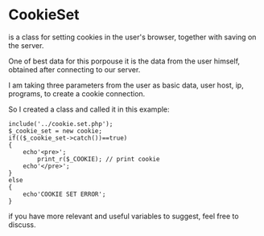 # CookieSet 

is a class for setting cookies in the user's browser, together with saving on the server.

One of best data for this porpouse it is the data from the user himself, obtained after connecting to our server.

I am taking three parameters from the user as basic data, user host, ip, programs, to create a cookie connection.

So I created a class and called it in this example:

    include('../cookie.set.php');
    $_cookie_set = new cookie;
    if(($_cookie_set->catch())==true)
    {
        echo'<pre>';
            print_r($_COOKIE); // print cookie 
        echo'</pre>';
    }
    else
    {
        echo'COOKIE SET ERROR';
    } 


if you have more relevant and useful variables to suggest, feel free to discuss.
